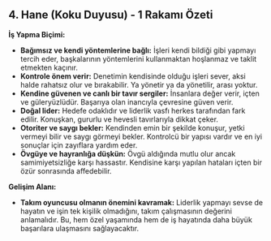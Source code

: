 ## 4. Hane (Koku Duyusu) - 1 Rakamı Özeti

**İş Yapma Biçimi:**

* **Bağımsız ve kendi yöntemlerine bağlı:** İşleri kendi bildiği gibi yapmayı tercih eder, başkalarının yöntemlerini kullanmaktan hoşlanmaz ve taklit etmekten kaçınır.
* **Kontrole önem verir:** Denetimin kendisinde olduğu işleri sever, aksi halde rahatsız olur ve bırakabilir. Ya yönetir ya da yönetilir, arası yoktur.
* **Kendine güvenen ve canlı bir tavır sergiler:**  İnsanlara değer verir, içten ve güleryüzlüdür. Başarıya olan inancıyla çevresine güven verir.
* **Doğal lider:** Hedefe odaklıdır ve liderlik vasfı herkes tarafından fark edilir. Konuşkan, gururlu ve hevesli tavırlarıyla dikkat çeker.
* **Otoriter ve saygı bekler:** Kendinden emin bir şekilde konuşur, yetki vermeyi bilir ve saygı görmeyi bekler. Kontrolcü bir yapısı vardır ve en iyi sonuçlar için zayıflara yardım eder. 
* **Övgüye ve hayranlığa düşkün:** Övgü aldığında mutlu olur ancak samimiyetsizliğe karşı hassastır. Kendisine karşı yapılan hataları içten bir özür sonrasında affedebilir.

**Gelişim Alanı:**

* **Takım oyuncusu olmanın önemini kavramak:** Liderlik yapmayı sevse de hayatın ve işin tek kişilik olmadığını, takım çalışmasının değerini anlamalıdır. Bu, hem özel yaşamında hem de iş hayatında daha büyük başarılara ulaşmasını sağlayacaktır. 
